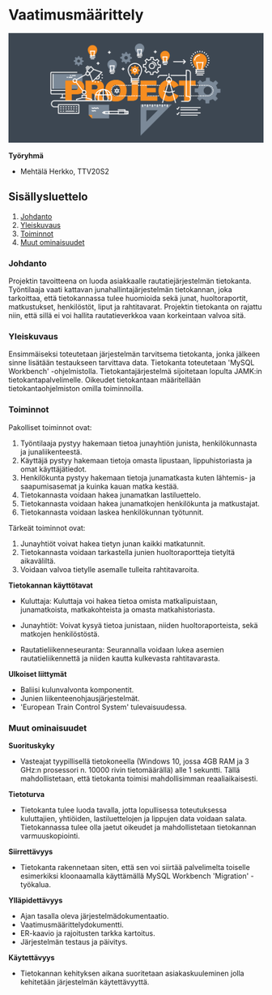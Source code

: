 # Vaatimusmäärittely
![project_header](uploads/f66130cee1e1cbc289dc645dad96a2ba/project_header.png)

**Työryhmä**  

* Mehtälä Herkko, TTV20S2  

## Sisällysluettelo

1. [Johdanto](#johdanto)  
2. [Yleiskuvaus](#yleiskuvaus)  
3. [Toiminnot](#toiminnot)  
4. [Muut ominaisuudet](#muut-ominaisuudet)


### Johdanto

Projektin tavoitteena on luoda asiakkaalle rautatiejärjestelmän tietokanta. Työntilaaja vaati kattavan junahallintajärjestelmän tietokannan, joka tarkoittaa, että tietokannassa tulee huomioida sekä junat, huoltoraportit, matkustukset, henkilöstöt, liput ja rahtitavarat. Projektin tietokanta on rajattu niin, että sillä ei voi hallita rautatieverkkoa vaan korkeintaan valvoa sitä.    

### Yleiskuvaus

Ensimmäiseksi toteutetaan järjestelmän tarvitsema tietokanta, jonka jälkeen sinne lisätään testaukseen tarvittava data. Tietokanta toteutetaan 'MySQL Workbench' -ohjelmistolla. Tietokantajärjestelmä sijoitetaan lopulta JAMK:in tietokantapalvelimelle. Oikeudet tietokantaan määritellään tietokantaohjelmiston omilla toiminnoilla.  

### Toiminnot

Pakolliset toiminnot ovat:  

1. Työntilaaja pystyy hakemaan tietoa junayhtiön junista, henkilökunnasta ja junaliikenteestä. 
2. Käyttäjä pystyy hakemaan tietoja omasta lipustaan, lippuhistoriasta ja omat käyttäjätiedot.     
3. Henkilökunta pystyy hakemaan tietoja junamatkasta kuten lähtemis- ja saapumisasemat ja kuinka kauan matka kestää.  
4. Tietokannasta voidaan hakea junamatkan lastiluettelo.  
5. Tietokannasta voidaan hakea junamatkojen henkilökunta ja matkustajat.  
6. Tietokannasta voidaan laskea henkilökunnan työtunnit.

Tärkeät toiminnot ovat:  

1. Junayhtiöt voivat hakea tietyn junan kaikki matkatunnit.  
2. Tietokannasta voidaan tarkastella junien huoltoraportteja tietyltä aikaväliltä.
3. Voidaan valvoa tietylle asemalle tulleita rahtitavaroita. 

**Tietokannan käyttötavat**

- Kuluttaja: Kuluttaja voi hakea tietoa omista matkalipuistaan, junamatkoista, matkakohteista ja omasta matkahistoriasta.  

- Junayhtiöt: Voivat kysyä tietoa junistaan, niiden huoltoraporteista, sekä matkojen henkilöstöstä.  

- Rautatieliikenneseuranta: Seurannalla voidaan lukea asemien rautatieliikennettä ja niiden kautta kulkevasta rahtitavarasta.  

**Ulkoiset liittymät**  
- Baliisi kulunvalvonta komponentit.  
- Junien liikenteenohjausjärjestelmät.  
- 'European Train Control System' tulevaisuudessa.  

### Muut ominaisuudet

**Suorituskyky**  
- Vasteajat tyypillisellä tietokoneella (Windows 10, jossa 4GB RAM ja 3 GHz:n prosessori n. 10000 rivin tietomäärällä) alle 1 sekuntti. Tällä mahdollistetaan, että tietokanta toimisi mahdollisimman reaaliaikaisesti.  

**Tietoturva**  
- Tietokanta tulee luoda tavalla, jotta lopullisessa toteutuksessa kuluttajien, yhtiöiden, lastiluettelojen ja lippujen data voidaan salata. Tietokannassa tulee olla jaetut oikeudet ja mahdollistetaan tietokannan varmuuskopiointi.  

**Siirrettävyys**  
- Tietokanta rakennetaan siten, että sen voi siirtää palvelimelta toiselle esimerkiksi kloonaamalla käyttämällä MySQL Workbench 'Migration' -työkalua.  

**Ylläpidettävyys**  
- Ajan tasalla oleva järjestelmädokumentaatio.  
- Vaatimusmäärittelydokumentti.  
- ER-kaavio ja rajoitusten tarkka kartoitus.  
- Järjestelmän testaus ja päivitys.  

**Käytettävyys**  
- Tietokannan kehityksen aikana suoritetaan asiakaskuuleminen jolla kehitetään järjestelmän käytettävyyttä.  




